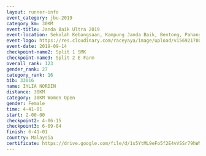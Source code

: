```yaml
---
layout: runner-info 
event_category: jbu-2019 
category_km: 30KM 
event-title: Janda Baik Ultra 2019
event-location: Sekolah Kebangsaan, Kampung Janda Baik, Bentong, Pahang, Malaysia 
event-logo: https://res.cloudinary.com/raceyaya/image/upload/v1569217009/logo/janda-baik_vch1pc.jpg 
event-date: 2019-09-14 
checkpoint-name2: Split 1 SMK 
checkpoint-name3: Split 2 E Farm 
overall_rank: 123
gender_rank: 27
category_rank: 16
bib: 33016
name: IYLIA NORDIN
distance: 30KM
category: 30KM Women Open
gender: Female
time: 4-41-01
start: 2-00-00
checkpoint2: 4-06-15
checkpoint3: 6-09-04
finish: 6-41-01
country: Malaysia
certificate: https://drive.google.com/file/d/1s5YtML9eFo5f2E4vVSSr79hWNXXaOzWm/view?usp=sharing
---
```

